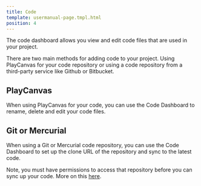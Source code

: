 ```yaml
---
title: Code
template: usermanual-page.tmpl.html
position: 4
---
```


The code dashboard allows you view and edit code files that are used in your project.

There are two main methods for adding code to your project. Using PlayCanvas for your code repository or using a code repository from a third-party service like Github or Bitbucket.

## PlayCanvas

When using PlayCanvas for your code, you can use the Code Dashboard to rename, delete and edit your code files.

## Git or Mercurial

When using a Git or Mercurial code repository, you can use the Code Dashboard to set up the clone URL of the repository and sync to the latest code.

Note, you must have permissions to access that repository before you can sync up your code. More on this [here][workflow].

[workflow]: /user-manual/scripting/workflow

